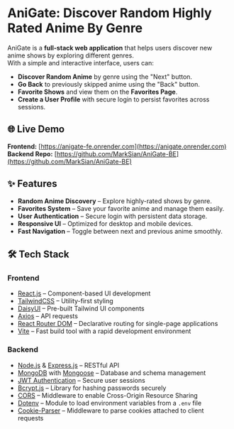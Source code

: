 # AniGate: Discover Random Highly Rated Anime By Genre

AniGate is a **full-stack web application** that helps users discover new anime shows by exploring different genres.  
With a simple and interactive interface, users can:

- **Discover Random Anime** by genre using the "Next" button.
- **Go Back** to previously skipped anime using the "Back" button.
- **Favorite Shows** and view them on the **Favorites Page**.
- **Create a User Profile** with secure login to persist favorites across sessions.

## 🌐 Live Demo
**Frontend:** [https://anigate-fe.onrender.com](https://anigate.onrender.com)  
**Backend Repo:** [https://github.com/MarkSian/AniGate-BE](https://github.com/MarkSian/AniGate-BE)

## ✨ Features
- **Random Anime Discovery** – Explore highly-rated shows by genre.
- **Favorites System** – Save your favorite anime and manage them easily.
- **User Authentication** – Secure login with persistent data storage.
- **Responsive UI** – Optimized for desktop and mobile devices.
- **Fast Navigation** – Toggle between next and previous anime smoothly.

## 🛠️ Tech Stack

### **Frontend**
- [React.js](https://react.dev/) – Component-based UI development
- [TailwindCSS](https://tailwindcss.com/) – Utility-first styling
- [DaisyUI](https://daisyui.com/) – Pre-built Tailwind UI components
- [Axios](https://axios-http.com/) – API requests
- [React Router DOM](https://reactrouter.com/) – Declarative routing for single-page applications
- [Vite](https://vitejs.dev/) – Fast build tool with a rapid development environment

### **Backend**
- [Node.js](https://nodejs.org/) & [Express.js](https://expressjs.com/) – RESTful API
- [MongoDB](https://www.mongodb.com/) with [Mongoose](https://mongoosejs.com/) – Database and schema management
- [JWT Authentication](https://jwt.io/) – Secure user sessions
- [Bcrypt.js](https://www.npmjs.com/package/bcryptjs) – Library for hashing passwords securely
- [CORS](https://www.npmjs.com/package/cors) – Middleware to enable Cross-Origin Resource Sharing
- [Dotenv](https://www.npmjs.com/package/dotenv) – Module to load environment variables from a `.env` file
- [Cookie-Parser](https://www.npmjs.com/package/cookie-parser) – Middleware to parse cookies attached to client requests
